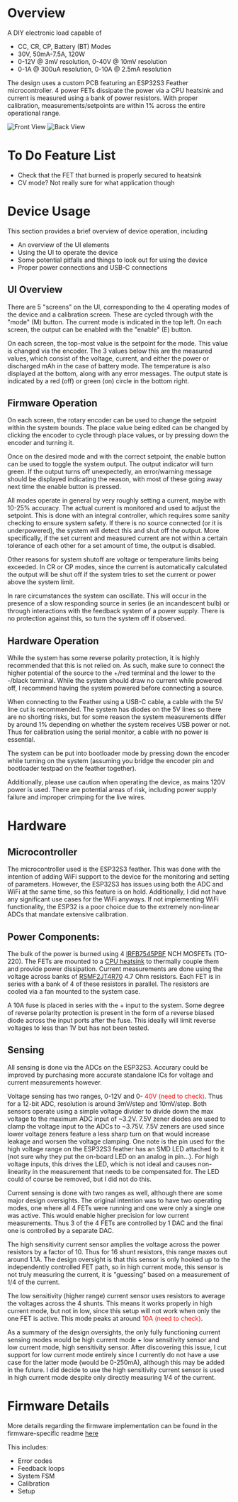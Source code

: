 # Overview
 A DIY electronic load capable of 
* CC, CR, CP, Battery (BT) Modes
* 30V, 50mA-7.5A, 120W
* 0-12V @ 3mV resolution, 0-40V @ 10mV resolution
* 0-1A @ 300uA resolution, 0-10A @ 2.5mA resolution

The design uses a custom PCB featuring an ESP32S3 Feather microcontroller. 4 power FETs dissipate the power via a CPU heatsink and current is measured using a bank of power resistors. With proper calibration, measurements/setpoints are within 1% across the entire operational range. 

![Front View](./Media/front_view.png)
![Back View](./Media/back_view.png)

# To Do Feature List
* Check that the FET that burned is properly secured to heatsink
* CV mode? Not really sure for what application though

# Device Usage
This section provides a brief overview of device operation, including
* An overview of the UI elements
* Using the UI to operate the device
* Some potential pitfalls and things to look out for using the device
* Proper power connections and USB-C connections
## UI Overview
There are 5 "screens" on the UI, corresponding to the 4 operating modes of the device and a calibration screen. These are cycled through with the "mode" (M) button. The current mode is indicated in the top left. On each screen, the output can be enabled with the "enable" (E) button.

On each screen, the top-most value is the setpoint for the mode. This value is changed via the encoder. The 3 values below this are the measured values, which consist of the voltage, current, and either the power or discharged mAh in the case of battery mode. The temperature is also displayed at the bottom, along with any error messages. The output state is indicated by a red (off) or green (on) circle in the bottom right.

## Firmware Operation
On each screen, the rotary encoder can be used to change the setpoint within the system bounds. The place value being edited can be changed by clicking the encoder to cycle through place values, or by pressing down the encoder and turning it.

Once on the desired mode and with the correct setpoint, the enable button can be used to toggle the system output. The output indicator will turn green. If the output turns off unexpectedly, an error/warning message should be displayed indicating the reason, with most of these going away next time the enable button is pressed.

All modes operate in general by very roughly setting a current, maybe with 10-25% accuracy. The actual current is monitored and used to adjust the setpoint. This is done with an integral controller, which requires some sanity checking to ensure system safety. If there is no source connected (or it is underpowered), the system will detect this and shut off the output. More specifically, if the set current and measured current are not within a certain tolerance of each other for a set amount of time, the output is disabled.

Other reasons for system shutoff are voltage or temperature limits being exceeded. In CR or CP modes, since the current is automatically calculated the output will be shut off if the system tries to set the current or power above the system limit.

In rare circumstances the system can oscillate. This will occur in the presence of a slow responding source in series (ie an incandescent bulb) or through interactions with the feedback system of a power supply. There is no protection against this, so turn the system off if observed.

## Hardware Operation
While the system has some reverse polarity protection, it is highly recommended that this is not relied on. As such, make sure to connect the higher potential of the source to the +/red terminal and the lower to the -/black terminal. While the system should draw no current while powered off, I recommend having the system powered before connecting a source.

When connecting to the Feather using a USB-C cable, a cable with the 5V line cut is recommended. The system has diodes on the 5V lines so there are no shorting risks, but for some reason the system measurements differ by around 1% depending on whether the system receives USB power or not. Thus for calibration using the serial monitor, a cable with no power is essential. 

The system can be put into bootloader mode by pressing down the encoder while turning on the system (assuming you bridge the encoder pin and bootloader testpad on the feather together).

Additionally, please use caution when operating the device, as mains 120V power is used. There are potential areas of risk, including power supply failure and improper crimping for the live wires.

# Hardware

## Microcontroller

The microcontroller used is the ESP32S3 feather. This was done with the intention of adding WiFi support to the device for the monitoring and setting of parameters. However, the ESP32S3 has issues using both the ADC and WiFi at the same time, so this feature is on hold. Additionally, I did not have any significant use cases for the WiFi anyways. If not implementing WiFi functionality, the ESP32 is a poor choice due to the extremely non-linear ADCs that mandate extensive calibration.

## Power Components:
The bulk of the power is burned using 4 [IRFB7545PBF](https://www.digikey.com/en/products/detail/infineon-technologies/IRFB7545PBF/4772483?_gl=1*qid4uc*_up*MQ..&gclid=CjwKCAiAmfq6BhAsEiwAX1jsZwDCxFQFxVeq3aHN9mwHQtf8dV56gFwLjNTAg517n_BBnAF4h2P2nxoCqRcQAvD_BwE&gclsrc=aw.ds) NCH MOSFETs (TO-220). The FETs are mounted to a [CPU heatsink](https://www.amazon.com/dp/B00006B8EX?ref=ppx_yo2ov_dt_b_fed_asin_title&th=1) to thermally couple them and provide power dissipation. Current measurements are done using the voltage across banks of [RSMF2JT4R70](https://www.digikey.com/en/products/detail/stackpole-electronics-inc/RSMF2JT4R70/2021732?_gl=1*1e5c9mv*_up*MQ..&gclid=CjwKCAiAmfq6BhAsEiwAX1jsZwDCxFQFxVeq3aHN9mwHQtf8dV56gFwLjNTAg517n_BBnAF4h2P2nxoCqRcQAvD_BwE&gclsrc=aw.ds) 4.7 Ohm resistors. Each FET is in series with a bank of 4 of these resistors in parallel. The resistors are cooled via a fan mounted to the system case.

A 10A fuse is placed in series with the + input to the system. Some degree of reverse polarity protection is present in the form of a reverse biased diode across the input ports after the fuse. This ideally will limit reverse voltages to less than 1V but has not been tested.

## Sensing
All sensing is done via the ADCs on the ESP32S3. Accurary could be improved by purchasing more accurate standalone ICs for voltage and current measurements however. 

Voltage sensing has two ranges, 0-12V and 0-<span style="color:red"> 40V (need to check)</span>. Thus for a 12-bit ADC, resolution is around 3mV/step and 10mV/step. Both sensors operate using a simple voltage divider to divide down the max voltage to the maximum ADC input of ~3.2V. 7.5V zener diodes are used to clamp the voltage input to the ADCs to ~3.75V. 7.5V zeners are used since lower voltage zeners feature a less sharp turn on that would increase leakage and worsen the voltage clamping. One note is the pin used for the high voltage range on the ESP32S3 feather has an SMD LED attached to it (not sure why they put the on-board LED on an analog in pin...). For high voltage inputs, this drives the LED, which is not ideal and causes non-linearity in the measurement that needs to be compensated for. The LED could of course be removed, but I did not do this.

Current sensing is done with two ranges as well, although there are some major design oversights. The original intention was to have two operating modes, one where all 4 FETs were running and one were only a single one was active. This would enable higher precision for low current measurements. Thus 3 of the 4 FETs are controlled by 1 DAC and the final one is controlled by a separate DAC. 

The high sensitivity current sensor amplies the voltage across the power resistors by a factor of 10. Thus for 16 shunt resistors, this range maxes out around 1.1A. The design oversight is that this sensor is only hooked up to the independently controlled FET path, so in high current mode, this sensor is not truly measuring the current, it is "guessing" based on a measurement of 1/4 of the current.

The low sensitivity (higher range) current sensor uses resistors to average the voltages across the 4 shunts. This means it works properly in high current mode, but not in low, since this setup will not work when only the one FET is active. This mode peaks at around <span style="color:red"> 10A (need to check)</span>.

As a summary of the design oversights, the only fully functioning current sensing modes would be high current mode + low sensitivity sensor and low current mode, high sensitivity sensor. After discovering this issue, I cut support for low current mode entirely since I currently do not have a use case for the latter mode (would be 0-250mA), although this may be added in the future. I did decide to use the high sensitivity current sensor is used in high current mode despite only directly measuring 1/4 of the current.


# Firmware Details
More details regarding the firmware implementation can be found in the firmware-specific readme
[here](./Firmware/Firmware_ReadMe.md)

This includes:
* Error codes
* Feedback loops
* System FSM
* Calibration
* Setup 